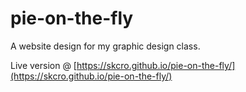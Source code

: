 # pie-on-the-fly
A website design for my graphic design class.

Live version @ [https://skcro.github.io/pie-on-the-fly/](https://skcro.github.io/pie-on-the-fly/)
